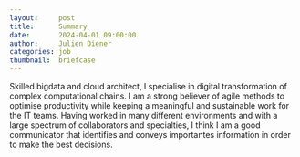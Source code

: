 ```yaml
---
layout:     post
title:      Summary
date:       2024-04-01 09:00:00
author:     Julien Diener
categories: job
thumbnail:  briefcase 
---
```


Skilled bigdata and cloud architect, I specialise in digital transformation of complex computational  chains. I am a strong believer of agile methods to optimise productivity while keeping a meaningful and sustainable work for the IT teams. Having worked in many different environments and with a large spectrum of collaborators and specialties, I think I am a good communicator that identifies and conveys importantes information in order to make the best decisions. 
